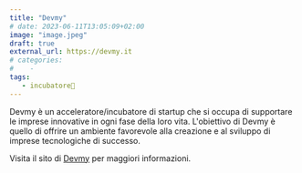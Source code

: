 ```yaml
---
title: "Devmy"
# date: 2023-06-11T13:05:09+02:00
image: "image.jpeg"
draft: true
external_url: https://devmy.it
# categories:
#    - 
tags:
   - incubatore🐣
---
```


Devmy è un acceleratore/incubatore di startup che si occupa di supportare le imprese innovative in ogni fase della loro vita. L'obiettivo di Devmy è quello di offrire un ambiente favorevole alla creazione e al sviluppo di imprese tecnologiche di successo. 

Visita il sito di [Devmy](https://devmy.it/) per maggiori informazioni.